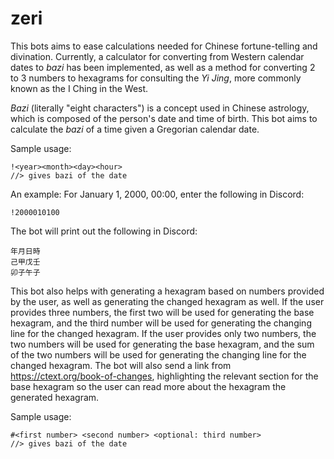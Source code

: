 # zeri

This bots aims to ease calculations needed for Chinese fortune-telling and divination. Currently, a calculator for converting from Western calendar dates to *bazi* has been implemented, as well as a method for converting 2 to 3 numbers to hexagrams for consulting the *Yi Jing*, more commonly known as the I Ching in the West.

*Bazi* (literally "eight characters") is a concept used in Chinese astrology, which is composed of the person's date and time of birth. This bot aims to calculate the *bazi* of a time given a Gregorian calendar date.

Sample usage:
```
!<year><month><day><hour>
//> gives bazi of the date
```

An example:
For January 1, 2000, 00:00, enter the following in Discord:
```
!2000010100
```
The bot will print out the following in Discord:
```
年月日時
己甲戊壬
卯子午子
```

This bot also helps with generating a hexagram based on numbers provided by the user, as well as generating the changed hexagram as well. If the user provides three numbers, the first two will be used for generating the base hexagram, and the third number will be used for generating the changing line for the changed hexagram. If the user provides only two numbers, the two numbers will be used for generating the base hexagram, and the sum of the two numbers will be used for generating the changing line for the changed hexagram. The bot will also send a link from https://ctext.org/book-of-changes, highlighting the relevant section for the base hexagram so the user can read more about the hexagram the generated hexagram.

Sample usage:
```
#<first number> <second number> <optional: third number>
//> gives bazi of the date
```

